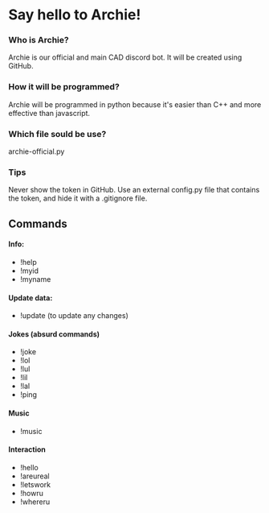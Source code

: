 # Say hello to Archie!
### Who is Archie?
Archie is our official and main CAD discord bot. It will be created using GitHub.
### How it will be programmed?
Archie will be programmed in python because it's easier than C++ and more effective than javascript.
### Which file sould be use?
archie-official.py
### Tips
Never show the token in GitHub. Use an external config.py file that contains the token, and hide it with a .gitignore file.


## Commands
#### Info:
   - !help
   - !myid
   - !myname
   
#### Update data:
   - !update (to update any changes)
   
#### Jokes (absurd commands)
   - !joke
   - !lol
   - !lul
   - !lil
   - !lal
   - !ping
   
#### Music
   - !music
   
#### Interaction
   - !hello
   - !areureal
   - !letswork
   - !howru
   - !whereru
 
